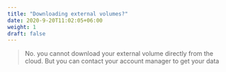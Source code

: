 ```yaml
---
title: "Downloading external volumes?"
date: 2020-9-20T11:02:05+06:00
weight: 1
draft: false
---
```


> No. you cannot download your external volume directly from the cloud. But you can contact your account manager to get your data
